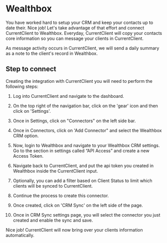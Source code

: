 # Wealthbox

You have worked hard to setup your CRM and keep your contacts up to date their. Nice job! Let's take advantage of that effort and connect CurrentClient to Wealthbox. Everyday, CurrentClient will copy your contacts core information so you can message your clients in CurrentClient.

As message activity occurs in CurrentClient, we will send a daily summary as a note to the client's record in Wealthbox.

## Step to connect

Creating the integration with CurrentClient you will need to perform the following steps:

1. Log into CurrentClient and navigate to the dashboard.

2. On the top right of the navigation bar, click on the 'gear' icon and then click on 'Settings'.

3. Once in Settings, click on "Connectors" on the left side bar.

4. Once in Connectors, click on 'Add Connector" and select the Wealthbox CRM option.

5. Now, login to Wealthbox and navigate to your Wealthbox CRM settings. Go to the section in settings called “API Access” and create a new Access Token.

6. Navigate back to CurrentClient, and put the api token you created in Wealthbox inside the CurrentClient input.

7. Optionally, you can add a filter based on Client Status to limit which clients will be synced to CurrentClient.

8. Continue the process to create this connector.

9. Once created, click on 'CRM Sync' on the left side of the page.

10. Once in CRM Sync settings page, you will select the connector you just created and enable the sync and save.

Nice job! CurrentClient will now bring over your clients information automatically.
